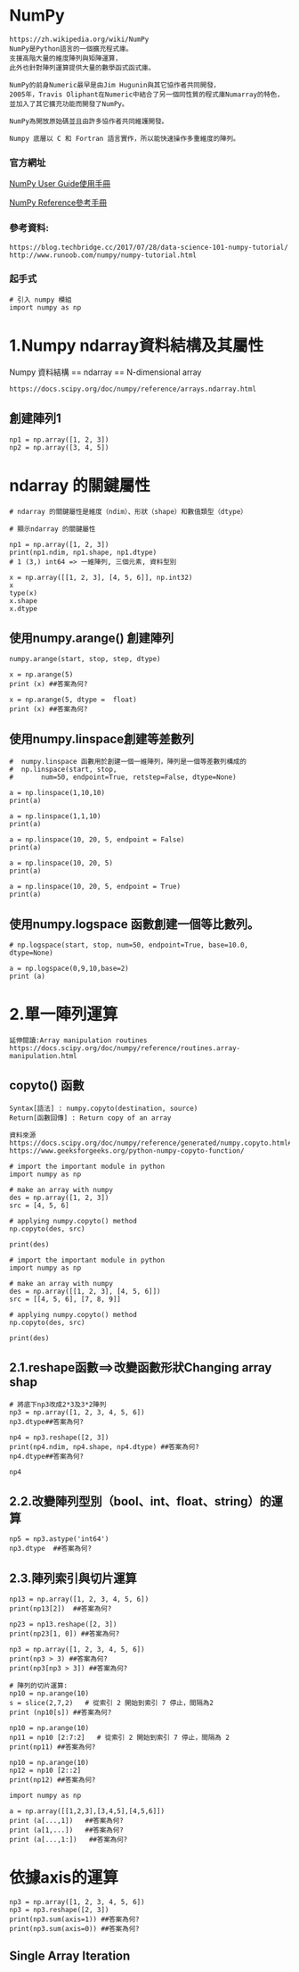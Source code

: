 # NumPy
```
https://zh.wikipedia.org/wiki/NumPy
NumPy是Python語言的一個擴充程式庫。
支援高階大量的維度陣列與矩陣運算，
此外也針對陣列運算提供大量的數學函式函式庫。

NumPy的前身Numeric最早是由Jim Hugunin與其它協作者共同開發，
2005年，Travis Oliphant在Numeric中結合了另一個同性質的程式庫Numarray的特色，
並加入了其它擴充功能而開發了NumPy。

NumPy為開放原始碼並且由許多協作者共同維護開發。

Numpy 底層以 C 和 Fortran 語言實作，所以能快速操作多重維度的陣列。
```
### 官方網址

[NumPy User Guide使用手冊](https://docs.scipy.org/doc/numpy/user/index.html)

[NumPy Reference參考手冊](https://docs.scipy.org/doc/numpy/reference/index.html)

### 參考資料:
```
https://blog.techbridge.cc/2017/07/28/data-science-101-numpy-tutorial/
http://www.runoob.com/numpy/numpy-tutorial.html
```
### 起手式
```
# 引入 numpy 模組
import numpy as np
```
# 1.Numpy ndarray資料結構及其屬性

Numpy 資料結構 == ndarray == N-dimensional array

```
https://docs.scipy.org/doc/numpy/reference/arrays.ndarray.html
```

## 創建陣列1
```
np1 = np.array([1, 2, 3])
np2 = np.array([3, 4, 5])
```
# ndarray 的關鍵屬性
```
# ndarray 的關鍵屬性是維度（ndim）、形狀（shape）和數值類型（dtype）

# 顯示ndarray 的關鍵屬性

np1 = np.array([1, 2, 3])
print(np1.ndim, np1.shape, np1.dtype) 
# 1 (3,) int64 => 一維陣列, 三個元素, 資料型別
```
```
x = np.array([[1, 2, 3], [4, 5, 6]], np.int32)
x
type(x)
x.shape
x.dtype
```
## 使用numpy.arange() 創建陣列
```
numpy.arange(start, stop, step, dtype)
```
```
x = np.arange(5)  
print (x) ##答案為何?
```
```
x = np.arange(5, dtype =  float)  
print (x) ##答案為何?
```
## 使用numpy.linspace創建等差數列
```
#  numpy.linspace 函數用於創建一個一維陣列，陣列是一個等差數列構成的
#  np.linspace(start, stop, 
#       num=50, endpoint=True, retstep=False, dtype=None)

a = np.linspace(1,10,10)
print(a)

a = np.linspace(1,1,10)
print(a)

a = np.linspace(10, 20, 5, endpoint = False)  
print(a)

a = np.linspace(10, 20, 5)  
print(a)

a = np.linspace(10, 20, 5, endpoint = True)  
print(a)
```

## 使用numpy.logspace 函數創建一個等比數列。
```
# np.logspace(start, stop, num=50, endpoint=True, base=10.0, dtype=None)

a = np.logspace(0,9,10,base=2)
print (a)
```

# 2.單一陣列運算
```
延伸閱讀:Array manipulation routines
https://docs.scipy.org/doc/numpy/reference/routines.array-manipulation.html
```

## copyto() 函數
```
Syntax[語法] : numpy.copyto(destination, source)
Return[函數回傳] : Return copy of an array
```
```
資料來源
https://docs.scipy.org/doc/numpy/reference/generated/numpy.copyto.html#numpy.copyto
https://www.geeksforgeeks.org/python-numpy-copyto-function/
```
```
# import the important module in python 
import numpy as np 
		
# make an array with numpy 
des = np.array([1, 2, 3]) 
src = [4, 5, 6] 
		
# applying numpy.copyto() method 
np.copyto(des, src) 

print(des) 
```
```
# import the important module in python 
import numpy as np 
		
# make an array with numpy 
des = np.array([[1, 2, 3], [4, 5, 6]]) 
src = [[4, 5, 6], [7, 8, 9]] 
		
# applying numpy.copyto() method 
np.copyto(des, src) 

print(des) 
```
## 2.1.reshape函數==>改變函數形狀Changing array shap
```
# 將底下np3改成2*3及3*2陣列
np3 = np.array([1, 2, 3, 4, 5, 6])
np3.dtype##答案為何?

np4 = np3.reshape([2, 3])
print(np4.ndim, np4.shape, np4.dtype) ##答案為何?
np4.dtype##答案為何?

np4
```
## 2.2.改變陣列型別（bool、int、float、string）的運算
```
np5 = np3.astype('int64')
np3.dtype  ##答案為何?
```
## 2.3.陣列索引與切片運算
```
np13 = np.array([1, 2, 3, 4, 5, 6])
print(np13[2])  ##答案為何?

np23 = np13.reshape([2, 3])
print(np23[1, 0]) ##答案為何?

np3 = np.array([1, 2, 3, 4, 5, 6])
print(np3 > 3) ##答案為何?
print(np3[np3 > 3]) ##答案為何?

# 陣列的切片運算:
np10 = np.arange(10)
s = slice(2,7,2)   # 從索引 2 開始到索引 7 停止，間隔為2
print (np10[s]) ##答案為何?

np10 = np.arange(10)  
np11 = np10 [2:7:2]   # 從索引 2 開始到索引 7 停止，間隔為 2
print(np11) ##答案為何?

np10 = np.arange(10)  
np12 = np10 [2::2]  
print(np12) ##答案為何?
```
```
import numpy as np
 
a = np.array([[1,2,3],[3,4,5],[4,5,6]])  
print (a[...,1])   ##答案為何?
print (a[1,...])   ##答案為何?
print (a[...,1:])   ##答案為何?
```

# 依據axis的運算
```
np3 = np.array([1, 2, 3, 4, 5, 6])
np3 = np3.reshape([2, 3])
print(np3.sum(axis=1)) ##答案為何?
print(np3.sum(axis=0)) ##答案為何?
```
## Single Array Iteration
```

```
